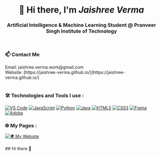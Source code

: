  <div align="center">

# 👋 Hi there, I'm *Jaishree Verma*  
<h3>Artificial Intelligence & Machine Learning Student @ Pranveer Singh Institute of Technology  </h3>

</div>

<br>

<h3>📫 Contact Me</h3>
Email: jaishree.verma.work@gmail.com  
<br>Website: [https://jaishree-verma.github.io/](https://jaishree-verma.github.io/)</br>

<br>
<div>
  <h3>🛠 Technologies and Tools I use : </h3></div>

[![VS Code](https://img.shields.io/badge/VS%20Code-0078D7?style=for-the-badge&logo=visual-studio-code&logoColor=white)](https://code.visualstudio.com/)
[![JavaScript](https://img.shields.io/badge/JavaScript-3178C6?style=for-the-badge&logo=javascript&logoColor=white)](https://developer.mozilla.org/en-US/docs/Web/JavaScript)
[![Python](https://img.shields.io/badge/Python-0078D7?style=for-the-badge&logo=python&logoColor=white)](https://www.python.org/)
[![Java](https://img.shields.io/badge/Java-007396?style=for-the-badge&logo=java&logoColor=white)](https://www.java.com/)
[![HTML5](https://img.shields.io/badge/HTML5-0078D7?style=for-the-badge&logo=html5&logoColor=white)](https://developer.mozilla.org/en-US/docs/Web/HTML)
[![CSS3](https://img.shields.io/badge/CSS3-0078D7?style=for-the-badge&logo=css3&logoColor=white)](https://developer.mozilla.org/en-US/docs/Web/CSS)
[![Figma](https://img.shields.io/badge/Figma-0078D7?style=for-the-badge&logo=figma&logoColor=white)](https://www.figma.com/)
[![Adobe](https://img.shields.io/badge/Adobe-0078D7?style=for-the-badge&logo=adobe&logoColor=white)](https://www.adobe.com/)
<br>
<h3>🌐 My Pages :</h3>

[![🌍 My Website](https://img.shields.io/badge/My%20Website-0078D7?style=for-the-badge&logo=google-chrome&logoColor=white)](https://jaishree-verma.github.io/)  
<br>## Hi there 👋

<!--
**jaishree-verma/jaishree-verma** is a ✨ _special_ ✨ repository because its `README.md` (this file) appears on your GitHub profile.

Here are some ideas to get you started:

- 🔭 I’m currently working on ...
- 🌱 I’m currently learning ...
- 👯 I’m looking to collaborate on ...
- 🤔 I’m looking for help with ...
- 💬 Ask me about ...
- 📫 How to reach me: ...
- 😄 Pronouns: ...
- ⚡ Fun fact: ...
-->
